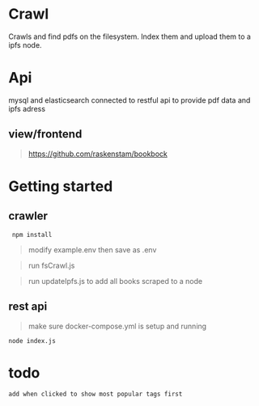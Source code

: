 # Crawl
Crawls and find pdfs on the filesystem. Index them and upload them to a ipfs node.

# Api
mysql and elasticsearch connected to restful api to provide pdf data and ipfs adress

## view/frontend
> https://github.com/raskenstam/bookbock

# Getting started
## crawler
```
 npm install
```
> modify example.env then save as .env

> run fsCrawl.js

> run updateIpfs.js to add all books scraped to a node
## rest api
> make sure docker-compose.yml is setup and running
```
node index.js
```

# todo
    add when clicked to show most popular tags first
